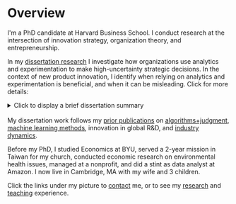 # Overview

I'm a PhD candidate at Harvard Business School. I conduct research at the intersection of innovation strategy, organization theory, and entrepreneurship.

In my <a href="https://ryantallen.com/research/#dissertation-working-papers" target="_blank">dissertation research</a> I investigate how organizations use analytics and experimentation to make high-uncertainty strategic decisions. In the context of new product innovation, I identify when relying on analytics and experimentation is beneficial, and when it can be misleading. Click for more details:

<details><summary>Click to display a brief dissertation summary</summary>
  See my <a href="https://ryantallen.com/research/#dissertation-working-papers" target="_blank">research page</a> for full abstracts
<ul>
<li>In <strong>chapter 1 (my job market paper)</strong>, I ask whether organizations with data-driven cultures are more innovative. This question has evoked polarized viewpoints: some argue that reliance on quantitative data increases innovative foresight by reducing the biases inherent in softer methods, whereas others argue that such reliance leads to merely incremental innovation. I show that it depends on what I call the <i>methodological pluralism</i> of organizational culture—the extent to which different kinds of analyses are valued in the organization. Using data on 3,500 product launches and text from employee résumés at 61 large consumer product firms, I show that increasing quantitative analysis decreases innovation performance when qualitative analysis is low, and, conversely, increases when qualitative analysis is high.  A culture dominated by quantitative analysis is especially harmful when launching products that are novel, or when targeting markets characterized by higher uncertainty.</li>
  
<li>In <strong>chapter 2</strong>, I use an agent-based model to explain the underlying reason why demand for new innovations can be difficult to anticipate using data-driven methods. In my model, customers are more uncertain of their evaluations of novel products,  so their evaluations are more interdependent with neighbors’ evaluations. This leads to counterintuitive diffusion dynamics that can systematically downward bias <i>ex ante</i> estimates of new products’ quantitative market size estimates. I empirically validate the model with data on over 2,000 consumer product launches.</li>
    
<li>In <strong>chapter 3</strong>, I shift my focus to product innovation in a different organizational form—user communities. Using longitudinal data on 500 new PC game launches, I show that firms’ innovation trajectories can get derailed when innovators are too responsive to experimentation in highly concentrated user communities that are not representative of the broader market.</li>
</ul>
</details><br>
My dissertation work follows my <a href="https://ryantallen.com/research/#publications" target="_blank">prior publications</a> on <a href="https://pubsonline.informs.org/doi/abs/10.1287/orsc.2021.1554" target="_blank">algorithms+judgment</a>, <a href="https://onlinelibrary.wiley.com/doi/abs/10.1002/smj.3215" target="_blank">machine learning methods</a>, innovation in global R&D, and <a href="https://pubsonline.informs.org/doi/abs/10.1287/stsc.2021.0130" target="_blank">industry dynamics</a>.  
  
Before my PhD, I studied Economics at BYU, served a 2-year mission in Taiwan for my church, conducted economic research on environmental health issues, managed at a nonprofit, and did a stint as data analyst at Amazon. I now live in Cambridge, MA with my wife and 3 children.
  
Click the links under my picture to <a href="https://ryantallen.com/contact/" target="_blank">contact</a> me, or to see my <a href="https://ryantallen.com/research/" target="_blank">research</a> and <a href="https://ryantallen.com/teaching/" target="_blank">teaching</a> experience.
